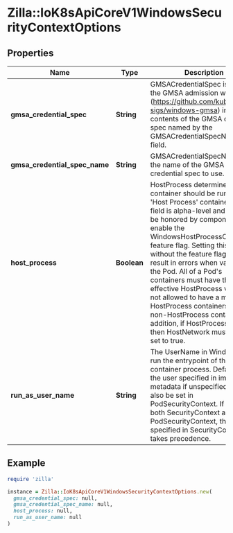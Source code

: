 # Zilla::IoK8sApiCoreV1WindowsSecurityContextOptions

## Properties

| Name | Type | Description | Notes |
| ---- | ---- | ----------- | ----- |
| **gmsa_credential_spec** | **String** | GMSACredentialSpec is where the GMSA admission webhook (https://github.com/kubernetes-sigs/windows-gmsa) inlines the contents of the GMSA credential spec named by the GMSACredentialSpecName field. | [optional] |
| **gmsa_credential_spec_name** | **String** | GMSACredentialSpecName is the name of the GMSA credential spec to use. | [optional] |
| **host_process** | **Boolean** | HostProcess determines if a container should be run as a &#39;Host Process&#39; container. This field is alpha-level and will only be honored by components that enable the WindowsHostProcessContainers feature flag. Setting this field without the feature flag will result in errors when validating the Pod. All of a Pod&#39;s containers must have the same effective HostProcess value (it is not allowed to have a mix of HostProcess containers and non-HostProcess containers).  In addition, if HostProcess is true then HostNetwork must also be set to true. | [optional] |
| **run_as_user_name** | **String** | The UserName in Windows to run the entrypoint of the container process. Defaults to the user specified in image metadata if unspecified. May also be set in PodSecurityContext. If set in both SecurityContext and PodSecurityContext, the value specified in SecurityContext takes precedence. | [optional] |

## Example

```ruby
require 'zilla'

instance = Zilla::IoK8sApiCoreV1WindowsSecurityContextOptions.new(
  gmsa_credential_spec: null,
  gmsa_credential_spec_name: null,
  host_process: null,
  run_as_user_name: null
)
```

